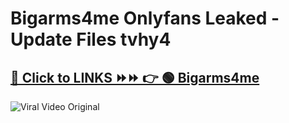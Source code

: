 
 # Bigarms4me Onlyfans Leaked - Update Files tvhy4

## <h2><a href="https://clipsfans.com/Bigarms4me&ref=git">🔗 Click to LINKS ⏩⏩ 👉 🟢 Bigarms4me </a></h2>

<a href="https://clipsfans.com/Bigarms4me&ref=git" rel="nofollow" data-target="animated-image.originalLink"><img src="https://i.ibb.co.com/xMMVF88/686577567.gif" alt="Viral Video Original" style="max-width: 100%; display: inline-block;" data-target="animated-image.originalImage"></a>

